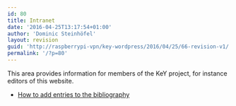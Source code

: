 ```yaml
---
id: 80
title: Intranet
date: '2016-04-25T13:17:54+01:00'
author: 'Dominic Steinhöfel'
layout: revision
guid: 'http://raspberrypi-vpn/key-wordpress/2016/04/25/66-revision-v1/'
permalink: '/?p=80'
---
```


This area provides information for members of the KeY project, for instance editors of this website.

- [How to add entries to the bibliography](/key-wordpress/adding-bibliography-entries/)